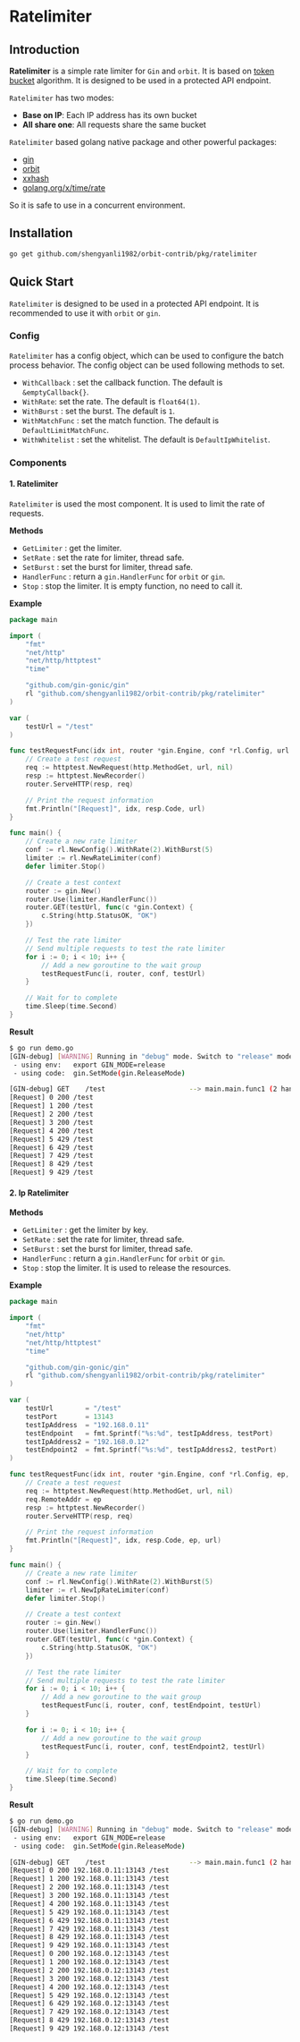 # Ratelimiter

## Introduction

**Ratelimiter** is a simple rate limiter for `Gin` and `orbit`. It is based on [token bucket](https://en.wikipedia.org/wiki/Token_bucket) algorithm. It is designed to be used in a protected API endpoint.

`Ratelimiter` has two modes:

-   **Base on IP**: Each IP address has its own bucket
-   **All share one**: All requests share the same bucket

`Ratelimiter` based golang native package and other powerful packages:

-   [gin](https://github.com/gin-gonic/gin)
-   [orbit](https://github.com/shengyanli1982/orbit)
-   [xxhash](https://github.com/cespare/xxhash)
-   [golang.org/x/time/rate](https://pkg.go.dev/golang.org/x/time/rate)

So it is safe to use in a concurrent environment.

## Installation

```bash
go get github.com/shengyanli1982/orbit-contrib/pkg/ratelimiter
```

## Quick Start

`Ratelimiter` is designed to be used in a protected API endpoint. It is recommended to use it with `orbit` or `gin`.

### Config

`Ratelimiter` has a config object, which can be used to configure the batch process behavior. The config object can be used following methods to set.

-   `WithCallback` : set the callback function. The default is `&emptyCallback{}`.
-   `WithRate`: set the rate. The default is `float64(1)`.
-   `WithBurst` : set the burst. The default is `1`.
-   `WithMatchFunc` : set the match function. The default is `DefaultLimitMatchFunc`.
-   `WithWhitelist` : set the whitelist. The default is `DefaultIpWhitelist`.

### Components

#### 1. Ratelimiter

`Ratelimiter` is used the most component. It is used to limit the rate of requests.

**Methods**

-   `GetLimiter` : get the limiter.
-   `SetRate` : set the rate for limiter, thread safe.
-   `SetBurst` : set the burst for limiter, thread safe.
-   `HandlerFunc` : return a `gin.HandlerFunc` for `orbit` or `gin`.
-   `Stop` : stop the limiter. It is empty function, no need to call it.

**Example**

```go
package main

import (
	"fmt"
	"net/http"
	"net/http/httptest"
	"time"

	"github.com/gin-gonic/gin"
	rl "github.com/shengyanli1982/orbit-contrib/pkg/ratelimiter"
)

var (
	testUrl = "/test"
)

func testRequestFunc(idx int, router *gin.Engine, conf *rl.Config, url string) {
	// Create a test request
	req := httptest.NewRequest(http.MethodGet, url, nil)
	resp := httptest.NewRecorder()
	router.ServeHTTP(resp, req)

	// Print the request information
	fmt.Println("[Request]", idx, resp.Code, url)
}

func main() {
	// Create a new rate limiter
	conf := rl.NewConfig().WithRate(2).WithBurst(5)
	limiter := rl.NewRateLimiter(conf)
	defer limiter.Stop()

	// Create a test context
	router := gin.New()
	router.Use(limiter.HandlerFunc())
	router.GET(testUrl, func(c *gin.Context) {
		c.String(http.StatusOK, "OK")
	})

	// Test the rate limiter
	// Send multiple requests to test the rate limiter
	for i := 0; i < 10; i++ {
		// Add a new goroutine to the wait group
		testRequestFunc(i, router, conf, testUrl)
	}

	// Wait for to complete
	time.Sleep(time.Second)
}
```

**Result**

```bash
$ go run demo.go
[GIN-debug] [WARNING] Running in "debug" mode. Switch to "release" mode in production.
 - using env:   export GIN_MODE=release
 - using code:  gin.SetMode(gin.ReleaseMode)

[GIN-debug] GET    /test                     --> main.main.func1 (2 handlers)
[Request] 0 200 /test
[Request] 1 200 /test
[Request] 2 200 /test
[Request] 3 200 /test
[Request] 4 200 /test
[Request] 5 429 /test
[Request] 6 429 /test
[Request] 7 429 /test
[Request] 8 429 /test
[Request] 9 429 /test
```

#### 2. Ip Ratelimiter

**Methods**

-   `GetLimiter` : get the limiter by key.
-   `SetRate` : set the rate for limiter, thread safe.
-   `SetBurst` : set the burst for limiter, thread safe.
-   `HandlerFunc` : return a `gin.HandlerFunc` for `orbit` or `gin`.
-   `Stop` : stop the limiter. It is used to release the resources.

**Example**

```go
package main

import (
	"fmt"
	"net/http"
	"net/http/httptest"
	"time"

	"github.com/gin-gonic/gin"
	rl "github.com/shengyanli1982/orbit-contrib/pkg/ratelimiter"
)

var (
	testUrl        = "/test"
	testPort       = 13143
	testIpAddress  = "192.168.0.11"
	testEndpoint   = fmt.Sprintf("%s:%d", testIpAddress, testPort)
	testIpAddress2 = "192.168.0.12"
	testEndpoint2  = fmt.Sprintf("%s:%d", testIpAddress2, testPort)
)

func testRequestFunc(idx int, router *gin.Engine, conf *rl.Config, ep, url string) {
	// Create a test request
	req := httptest.NewRequest(http.MethodGet, url, nil)
	req.RemoteAddr = ep
	resp := httptest.NewRecorder()
	router.ServeHTTP(resp, req)

	// Print the request information
	fmt.Println("[Request]", idx, resp.Code, ep, url)
}

func main() {
	// Create a new rate limiter
	conf := rl.NewConfig().WithRate(2).WithBurst(5)
	limiter := rl.NewIpRateLimiter(conf)
	defer limiter.Stop()

	// Create a test context
	router := gin.New()
	router.Use(limiter.HandlerFunc())
	router.GET(testUrl, func(c *gin.Context) {
		c.String(http.StatusOK, "OK")
	})

	// Test the rate limiter
	// Send multiple requests to test the rate limiter
	for i := 0; i < 10; i++ {
		// Add a new goroutine to the wait group
		testRequestFunc(i, router, conf, testEndpoint, testUrl)
	}

	for i := 0; i < 10; i++ {
		// Add a new goroutine to the wait group
		testRequestFunc(i, router, conf, testEndpoint2, testUrl)
	}

	// Wait for to complete
	time.Sleep(time.Second)
}
```

**Result**

```bash
$ go run demo.go
[GIN-debug] [WARNING] Running in "debug" mode. Switch to "release" mode in production.
 - using env:   export GIN_MODE=release
 - using code:  gin.SetMode(gin.ReleaseMode)

[GIN-debug] GET    /test                     --> main.main.func1 (2 handlers)
[Request] 0 200 192.168.0.11:13143 /test
[Request] 1 200 192.168.0.11:13143 /test
[Request] 2 200 192.168.0.11:13143 /test
[Request] 3 200 192.168.0.11:13143 /test
[Request] 4 200 192.168.0.11:13143 /test
[Request] 5 429 192.168.0.11:13143 /test
[Request] 6 429 192.168.0.11:13143 /test
[Request] 7 429 192.168.0.11:13143 /test
[Request] 8 429 192.168.0.11:13143 /test
[Request] 9 429 192.168.0.11:13143 /test
[Request] 0 200 192.168.0.12:13143 /test
[Request] 1 200 192.168.0.12:13143 /test
[Request] 2 200 192.168.0.12:13143 /test
[Request] 3 200 192.168.0.12:13143 /test
[Request] 4 200 192.168.0.12:13143 /test
[Request] 5 429 192.168.0.12:13143 /test
[Request] 6 429 192.168.0.12:13143 /test
[Request] 7 429 192.168.0.12:13143 /test
[Request] 8 429 192.168.0.12:13143 /test
[Request] 9 429 192.168.0.12:13143 /test
```
